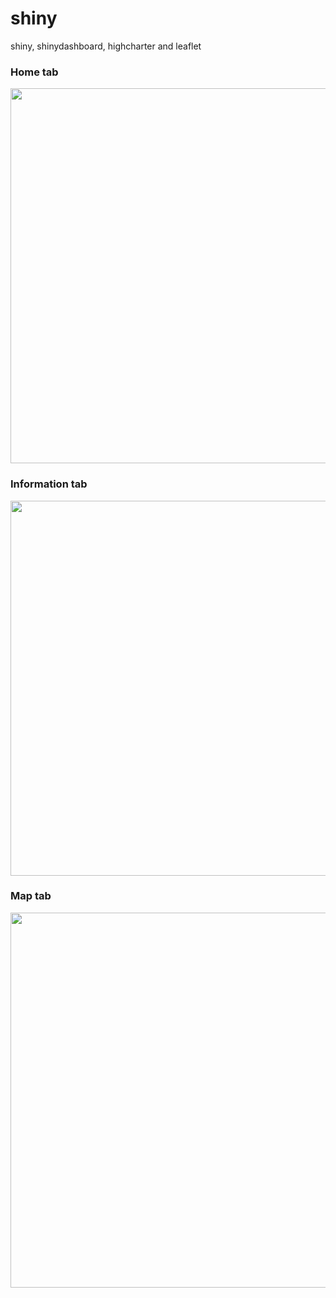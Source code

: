# shiny
shiny, shinydashboard, highcharter and leaflet 

### Home tab
<img width = "600" heigth = "500" src = https://user-images.githubusercontent.com/37679460/135050739-39fd3b41-be8d-4a2b-b1da-89e30dc2b341.png>

### Information tab
<img width = "600" heigth = "500" src = https://user-images.githubusercontent.com/37679460/135050748-0a1e709a-3fff-4221-8224-47666cf7a5c9.png>

### Map tab
<img width = "600" heigth = "500" src = https://user-images.githubusercontent.com/37679460/135050754-3781150a-a72c-407e-a786-5547fbd1c59f.png>

